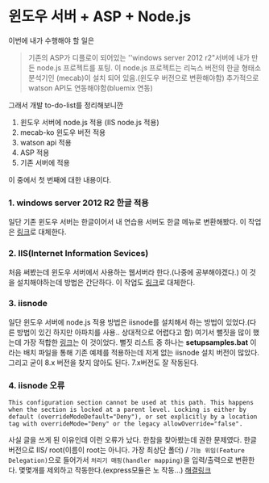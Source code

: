 # 윈도우 서버 + ASP + Node.js 

이번에 내가 수행해야 할 일은 

> 기존의 ASP가 디플로이 되어있는 ''windows server 2012 r2"서버에 내가 만든 node.js 프로젝트를 포팅.
> 이 node.js 프로젝트는 리눅스 버전의 한글 형태소 분석기인 (mecab)이 설치 되어 있음.(윈도우 버전으로 변환해야함)
> 추가적으로 watson API도 연동해야함(bluemix 연동) 

그래서 개발 to-do-list를 정리해보니깐

1. 윈도우 서버에 node.js 적용 (IIS node.js 적용)
2. mecab-ko 윈도우 버전 적용
3. watson api 적용
4. ASP 적용
5. 기존 서버에 적용

이 중에서 첫 번째에 대한 내용이다.

### 1. windows server 2012 R2 한글 적용

일단 기존 윈도우 서버는 한글이어서 내 연습용 서버도 한글 메뉴로 변환해봤다.
이 작업은 [링크](https://developer.ibm.com/kr/cloud/softlayer-bluemix-infra/2016/05/20/%EC%9C%88%EB%8F%84%EC%9A%B0%EC%A6%88%EC%84%9C%EB%B2%84-2012-r2-%ED%95%9C%EA%B8%80%EB%A9%94%EB%89%B4-%EC%A0%81%EC%9A%A9%EB%B0%A9%EB%B2%95/)로 대체한다.

### 2. IIS(Internet Information Sevices)

처음 써봤는데 윈도우 서버에서 사용하는 웹서버라 한다.(나중에 공부해야겠다.)
이 것을 설치해야하는데 방법은 간단하다.
이 작업도 [링크](http://blog.publisher.name/47)로 대체한다.

### 3. iisnode

일단 윈도우 서버에 node.js 적용 방법은 iisnode를 설치해서 하는 방법이 있었다.(다른 방법이 있긴 하지만 아파치를 사용.. 상대적으로 어렵다고 함)
여기서 뻘짓을 많이 했는데 가장 적합한 [링크](https://www.simplymigrate.com/2017/04/11/internet-information-server-iis-node-js-in-producton-iisnode/)는 이 것이었다. 
뻘짓 리스트 중 하나는 **setupsamples.bat** 이라는 배치 파일을 통해 기존 예제를 적용하는데 저게 없는 iisnode 설치 버전이 많았다.
그리고 굳이 8.x 버전을 찾지 않아도 된다. 7.x버전도 잘 작동된다.

### 4. iisnode 오류

```
This configuration section cannot be used at this path. This happens when the section is locked at a parent level. Locking is either by default (overrideModeDefault="Deny"), or set explicitly by a location tag with overrideMode="Deny" or the legacy allowOverride="false".
```

사실 글을 쓰게 된 이유인데 이런 오류가 났다. 
한참을 찾아봤는데 권한 문제였다.
한글 버전으로 IIS/ root(이름이 root는 아니다. 가장 최상단 폴더) / `기능 위임(Feature Delegation)`으로 들어가서 `처리기 매핑(handler mapping)`을 입력/출력으로 변환한다.
몇몇개를 제외하고 작동한다.(express모듈은 노 작동...)
[해결링크](https://github.com/tjanczuk/iisnode/issues/52)
